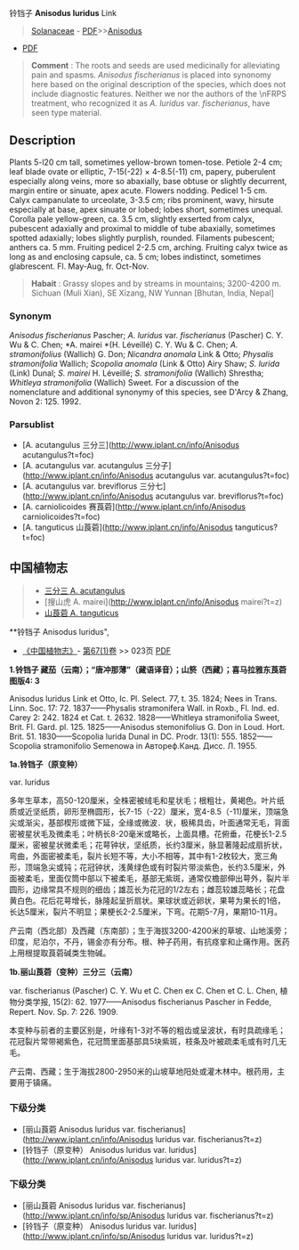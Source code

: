 铃铛子 **Anisodus luridus** Link

> [Solanaceae](http://www.iplant.cn/info/Solanaceae?t=foc) - [PDF](http://www.iplant.cn/foc/pdf/Solanaceae.pdf)>>[Anisodus](http://www.iplant.cn/info/Anisodus?t=foc)
 - [PDF](http://www.iplant.cn/foc/pdf/Anisodus.pdf)

> **Comment** : 
> The roots and seeds are used medicinally for alleviating pain and spasms.
> *Anisodus fischerianus* is placed into synonomy here based on the original description of the species, which does not include diagnostic features. Neither we nor the authors of the&#x0D;\nFRPS treatment, who recognized it as *A. luridus* var. *fischerianus*, have seen type material.

## Description

Plants 5-l20 cm tall, sometimes yellow-brown tomen-tose. Petiole 2-4 cm; leaf blade ovate or elliptic, 7-15(-22) × 4-8.5(-11) cm, papery, puberulent especially along veins, more so abaxially, base obtuse or slightly decurrent, margin entire or sinuate, apex acute. Flowers nodding. Pedicel 1-5 cm. Calyx campanulate to urceolate, 3-3.5 cm; ribs prominent, wavy, hirsute especially at base, apex sinuate or lobed; lobes short, sometimes unequal. Corolla pale yellow-green, ca. 3.5 cm, slightly exserted from calyx, pubescent adaxially and proximal to middle of tube abaxially, sometimes spotted adaxially; lobes slightly purplish, rounded. Filaments pubescent; anthers ca. 5 mm. Fruiting pedicel 2-2.5 cm, arching. Fruiting calyx twice as long as and enclosing capsule, ca. 5 cm; lobes indistinct, sometimes glabrescent. Fl. May-Aug, fr. Oct-Nov.

> **Habait** : 
> Grassy slopes and by streams in mountains; 3200-4200 m. Sichuan (Muli Xian), SE Xizang, NW Yunnan [Bhutan, India, Nepal]

### Synonym
*Anisodus fischerianus* Pascher; *A. luridus* var. *fischerianus* (Pascher) C. Y. Wu & C. Chen; *A. mairei *(H. Léveillé) C. Y. Wu & C. Chen; *A. stramonifolius* (Wallich) G. Don; *Nicandra anomala* Link & Otto; *Physalis stramonifolia* Wallich; *Scopolia anomala* (Link & Otto) Airy Shaw; *S. lurida* (Link) Dunal; *S. mairei* H. Léveillé; *S. stramonifolia* (Wallich) Shrestha; *Whitleya stramonifolia* (Wallich) Sweet. For a discussion of the nomenclature and additional synonymy of this species, see D'Arcy & Zhang, Novon 2: 125. 1992.

### Parsublist

* [A.  acutangulus  三分三](http://www.iplant.cn/info/Anisodus acutangulus?t=foc)
* [A.  acutangulus var. acutangulus  三分子](http://www.iplant.cn/info/Anisodus acutangulus var. acutangulus?t=foc)
* [A.  acutangulus var. breviflorus  三分七](http://www.iplant.cn/info/Anisodus acutangulus var. breviflorus?t=foc)
* [A.  carniolicoides  赛莨菪](http://www.iplant.cn/info/Anisodus carniolicoides?t=foc)
* [A.  tanguticus  山莨菪](http://www.iplant.cn/info/Anisodus tanguticus?t=foc)

## 中国植物志

> * [三分三  A.  acutangulus](Anisodus-acutangulus-三分三.md)
> * [搜山虎  A.  mairei](http://www.iplant.cn/info/Anisodus mairei?t=z)
> * [山莨菪  A.  tanguticus](Anisodus-tanguticus-山莨菪.md)

**铃铛子 Anisodus luridus",

* [《中国植物志》](http://www.iplant.cn/frps)- [第67(1)卷](http://www.iplant.cn/frps/vol/67(1)) >> 023页 [PDF](http://www.iplant.cn/frps/pdf/67(1)/023.pdf)

**1.铃铛子 藏茄（云南）；“唐冲那薄”（藏语译音）；山箊（西藏）；喜马拉雅东莨菪 图版4: 3**

Anisodus luridus Link et Otto, Ic. Pl. Select. 77, t. 35. 1824; Nees in Trans. Linn. Soc. 17: 72. 1837——Physalis stramonifera Wall. in Roxb., Fl. Ind. ed. Carey 2: 242. 1824 et Cat. t. 2632. 1828——Whitleya stramonifolia Sweet, Brit. Fl. Gard. pl. 125. 1825——Anisodus stemonifolius G. Don in Loud. Hort. Brit. 51. 1830——Scopolia lurida Dunal in DC. Prodr. 13(1): 555. 1852——Scopolia stramonifolio Semenowa in Автореф.Канд. Дисс. Л. 1955.

**1a.铃铛子（原变种）**

var. luridus

多年生草本，高50-120厘米，全株密被绒毛和星状毛；根粗壮，黄褐色。叶片纸质或近坚纸质，卵形至椭圆形，长7-15（-22）厘米，宽4-8.5（-11)厘米，顶端急尖或渐尖，基部楔形或微下延，全缘或微波．状，极稀具齿，叶面通常无毛，背面密被星状毛及微柔毛；叶柄长8-20毫米或略长，上面具槽。花俯垂，花梗长1-2.5厘米，密被星状微柔毛；花萼钟状，坚纸质，长约3厘米，脉显著隆起成扇折状，弯曲，外面密被柔毛，裂片长短不等，大小不相等，其中有1-2枚较大，宽三角形，顶端急尖或钝；花冠钟状，浅黄绿色或有时裂片带淡紫色，长约3.5厘米，外面被柔毛，里面仅筒中部以下被柔毛，基部无紫斑，通常仅檐部伸出萼外，裂片半圆形，边缘常具不规则的细齿；雄蕊长为花冠的1/2左右；雌蕊较雄蕊略长；花盘黄白色。花后花萼增长，脉隆起呈折扇状。果球状或近卵状，果萼为果长的1倍，长达5厘米，裂片不明显；果梗长2-2.5厘米，下弯。花期5-7月，果期10-11月。

产云南（西北部）及西藏（东南部）；生于海拔3200-4200米的草坡、山地溪旁；印度，尼泊尔，不丹，锡金亦有分布。根、种子药用，有抗痉挛和止痛作用。医药上用根提取莨菪碱类生物碱。

**1b.丽山莨菪（变种）三分三（云南）**

var. fischerianus (Pascher) C. Y. Wu et C. Chen ex C. Chen et C. L. Chen, 植物分类学报, 15(2): 62. 1977——Anisodus fischerianus Pascher in Fedde, Repert. Nov. Sp. 7: 226. 1909.

本变种与前者的主要区别是，叶缘有1-3对不等的粗齿或呈波状，有时具疏缘毛；花冠裂片常带褐紫色，花冠筒里面基部具5块紫斑，枝条及叶被疏柔毛或有时几无毛。

产云南、西藏；生于海拔2800-2950米的山坡草地阳处或灌木林中。根药用，主要用于镇痛。

### 下级分类
* [丽山莨菪  Anisodus luridus var. fischerianus](http://www.iplant.cn/info/Anisodus luridus var. fischerianus?t=z)
* [铃铛子（原变种）  Anisodus luridus var. luridus](http://www.iplant.cn/info/Anisodus luridus var. luridus?t=z)

### 下级分类
* [丽山莨菪  Anisodus luridus var. fischerianus](http://www.iplant.cn/info/sp/Anisodus luridus var. fischerianus?t=z)
* [铃铛子（原变种）  Anisodus luridus var. luridus](http://www.iplant.cn/info/sp/Anisodus luridus var. luridus?t=z)

